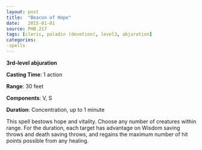 ```yaml
---
layout: post
title:  "Beacon of Hope"
date:   2015-01-01
source: PHB.217
tags: [cleric, paladin (devotion), level3, abjuration]
categories:
-spells
---
```


**3rd-level abjuration**

**Casting Time**: 1 action

**Range**: 30 feet

**Components**: V, S

**Duration**: Concentration, up to 1 minute

This spell bestows hope and vitality. Choose any number of creatures within range. For the duration, each target has advantage on Wisdom saving throws and death saving throws, and regains the maximum number of hit points possible from any healing.
